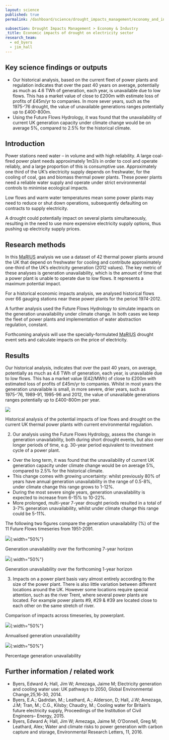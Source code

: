 ```yaml
---
layout: science
published: true
permalink: /dashboard/science/drought_impacts_management/economy_and_industry/eides/

subsection: Drought Impacts Management > Economy & Industry
_title: Economic impacts of drought on electricity sector
research_team:
  - ed_byers
  - jim_hall
---
```


## Key science findings or outputs

* Our historical analysis, based on the current fleet of power plants and regulation indicates that over the past 40 years on average, potentially as much as 4.6 TWh of generation, each year, is unavailable due to low flows. This has a market value of close to £200m with estimate loss of profits of £45m/yr to companies. In more sever years, such as the 1975-‘76 drought, the value of unavailable generations ranges potentially up to £400-800m.
* Using the Future Flows Hydrology, it was found that the unavailability of current UK generation capacity under climate change would be on average 5%, compared to 2.5% for the historical climate. 

## Introduction

Power stations need water – in volume and with high reliability. A large coal-fired power plant needs approximately 1m3/s in order to cool and operate reliably, and a large proportion of this is consumptive use.  Approximately one third of the UK’s electricity supply depends on freshwater, for the cooling of coal, gas and biomass thermal power plants. These power plants need a reliable water supply and operate under strict environmental controls to minimise ecological impacts.

Low flows and warm water temperatures mean some power plants may need to reduce or shut down operations, subsequently defaulting on contracts to supply electricity.

A drought could potentially impact on several plants simultaneously, resulting in the need to use more expensive electricity supply options, thus pushing up electricity supply prices.

## Research methods

In this <abbr title="Managing the Risks, Impacts and Uncertainties of drought and water Scarcity">MaRIUS</abbr> analysis we use a dataset of 42 thermal power plants around the UK that depend on freshwater for cooling and contribute approximately one-third of the UK’s electricity generation (2012 values). The key metric of these analyses is generation unavailability, which is the amount of time that a power plant is unable to operate due to low flows. It represents a maximum potential impact.

For a historical economic impacts analysis, we analysed historical flows over 66 gauging stations near these power plants for the period 1974-2012.

A further analysis used the Future Flows Hydrology to simulate impacts on the generation unavailability under climate change.
In both cases we keep the fleet of power plants and implementation of water abstraction regulation, constant.

Forthcoming analysis will use the specially-formulated <abbr title="Managing the Risks, Impacts and Uncertainties of drought and water Scarcity">MaRIUS</abbr> drought event sets and calculate impacts on the price of electricity.

## Results

Our historical analysis, indicates that over the past 40 years, on average, potentially as much as 4.6 TWh of generation, each year, is unavailable due to low flows. This has a market value (£42/MWh) of close to £200m with estimated loss of profits of £45m/yr to companies. Whilst in most years the generation unavailable is small, in more severe, drier years, such as 1975-‘76, 1989-91, 1995-96 and 2012, the value of unavailable generations ranges potentially up to £400-800m per year.

![]({{site.images_url}}/eides_PPTWhYrHist.png)

Historical analysis of the potential impacts of low flows and drought on the current UK thermal power plants with current environmental regulation.

2) Our analysis using the Future Flows Hydrology, assess the change in generation unavailability, both during short drought events, but also over longer periods of time, e.g. 30-year period equivalent to investment cycle of a power plant.

* Over the long term, it was found that the unavailability of current UK generation capacity under climate change would be on average 5%, compared to 2.5% for the historical climate. 
* This change comes with growing uncertainty: whilst previously 80% of years have annual generation unavailability in the range of 0.5-8%, under climate change this range grows to 1-12%.
* During the most severe single years, generation unavailability is expected to increase from 6-15% to 10-22%.
* More prolonged, multi-year 7-year drought periods resulted in a total of 3-7% generation unavailability, whilst under climate change this range could be 5-11%.

The following two figures compare the generation unavailability (%) of the 11 Future Flows timeseries from 1951-2091.

![]({{site.images_url}}/eides_PP_DE7yr_Qcum90_minUmax.png){:width="50%"}

Generation unavailability over the forthcoming 7-year horizon

![]({{site.images_url}}/eides_PP_DE1yr_Qcum90_minUmax.png){:width="50%"}

Generation unavailability over the forthcoming 1-year horizon

3) Impacts on a power plant basis vary almost entirely according to the size of the power plant. There is also little variation between different locations around the UK. However some locations require special attention, such as the river Trent, where several power plants are located. For example power plants #9, #29 & #39 are located close to each other on the same stretch of river.

Comparison of impacts across timeseries, by powerplant.

![]({{site.images_url}}/eides_PP_scatter_by_PPTWh.png){:width="50%"}

Annualised generation unavailability

![]({{site.images_url}}/eides_PP_scatter_by_PPpct.png){:width="50%"}

Percentage generation unavailability

## Further information / related work

* Byers, Edward A; Hall, Jim W; Amezaga, Jaime M; Electricity generation and cooling water use: UK pathways to 2050, Global Environmental Change,25,16-30, 2014.
* Byers, E.A.; Qadrdan, M.; Leathard, A.; Alderson, D; Hall, J.W; Amezaga, J.M; Tran, M.; C.G., Kilsby; Chaudry, M.; Cooling water for Britain’s future electricity supply, Proceedings of the Institution of Civil Engineers– Energy, 2015.
* Byers, Edward A; Hall, Jim W; Amezaga, Jaime M; O'Donnell, Greg M; Leathard, Alex; Water and climate risks to power generation with carbon capture and storage, Environmental Research Letters, 11, 2016.